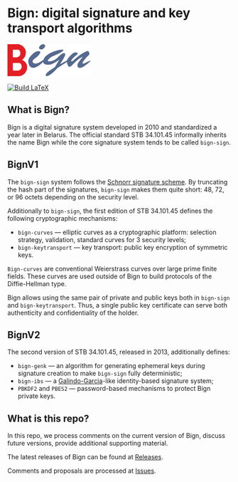 # Bign: digital signature and key transport algorithms

![](figs/bign-logo-small.png)

[![Build LaTeX](https://github.com/bcrypto/bign/actions/workflows/build.yaml/badge.svg)](https://github.com/bcrypto/bign/actions/workflows/build.yaml)

## What is Bign?

Bign is a digital signature system developed in 2010 and standardized a year
later in Belarus. The official standard STB 34.101.45 informally inherits the 
name Bign while the core signature system tends to be called `bign-sign`.

## BignV1

The `bign-sign` system follows the 
[Schnorr signature scheme](https://en.wikipedia.org/wiki/Schnorr_signature). 
By truncating the hash part of the signatures, `bign-sign` makes them quite short: 
48, 72, or 96 octets depending on the security level. 

Additionally to `bign-sign`, the first edition of STB 34.101.45 defines the 
following cryptographic mechanisms:
- `bign-curves` — elliptic curves as a cryptographic platform: 
   selection strategy, validation, standard curves for 3 security levels;
- `bign-keytransport` — key transport: public key encryption of symmetric keys.

`Bign-curves` are conventional Weierstrass curves over large prime finite fields. 
These curves are used outside of Bign to build protocols of the Diffie-Hellman 
type.

Bign allows using the same pair of private and public keys both in 
`bign-sign` and `bign-keytransport`. Thus, a single public key certificate
can serve both authenticity and confidentiality of the holder.

## BignV2

The second version of STB 34.101.45, released in 2013, additionally defines:
- `bign-genk` — an algorithm for generating ephemeral keys during signature 
  creation to make `bign-sign` fully deterministic;
- `bign-ibs` — a [Galindo-Garcia](https://link.springer.com/chapter/10.1007/978-3-642-02384-2_9)-like 
  identity-based signature system; 
- `PBKDF2` and `PBES2` — password-based mechanisms to protect Bign private keys. 

## What is this repo?

In this repo, we process comments on the current version of Bign,
discuss future versions, provide additional supporting material.

The latest releases of Bign can be found at 
[Releases](https://github.com/bcrypto/bign/releases).

Comments and proposals are processed at 
[Issues](https://github.com/bcrypto/bign/issues). 

